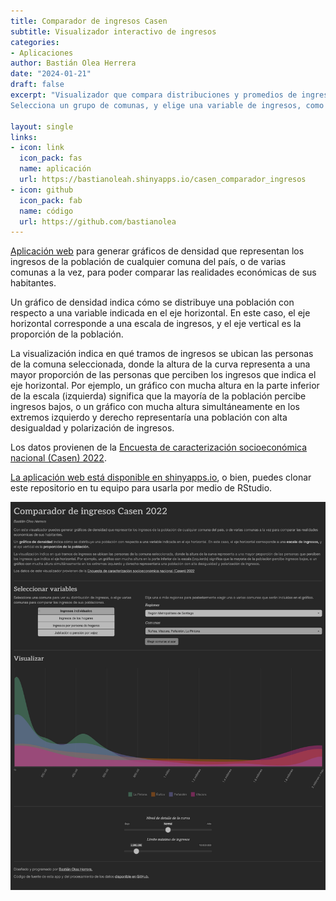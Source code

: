 ```yaml
---
title: Comparador de ingresos Casen
subtitle: Visualizador interactivo de ingresos
categories:
- Aplicaciones
author: Bastián Olea Herrera
date: "2024-01-21"
draft: false
excerpt: "Visualizador que compara distribuciones y promedios de ingresos entre las comunas de Chile, para observar las diferencias en las realidades socioeconómicas del país.
Selecciona un grupo de comunas, y elige una variable de ingresos, como ingresos individuales, ingresos por hogar, ingresos per cápita o montos de pensiones/jubilación, para obtener un gráfico de densidad que describe y compara las poblaciones de las comunas, y un gráfico de dispersión que ubica los ingresos de las comunas seleccionadas en comparación a todas las demás comunas del país."

layout: single
links:
- icon: link
  icon_pack: fas
  name: aplicación
  url: https://bastianoleah.shinyapps.io/casen_comparador_ingresos
- icon: github
  icon_pack: fab
  name: código
  url: https://github.com/bastianolea
---
```


[Aplicación web](https://bastianoleah.shinyapps.io/casen_comparador_ingresos) para generar gráficos de densidad que representan los ingresos de la población de cualquier comuna del país, o de varias comunas a la vez, para poder comparar las realidades económicas de sus habitantes.

Un gráfico de densidad indica cómo se distribuye una población con respecto a una variable indicada en el eje horizontal. En este caso, el eje horizontal corresponde a una escala de ingresos, y el eje vertical es la proporción de la población.

La visualización indica en qué tramos de ingresos se ubican las personas de la comuna seleccionada, donde la altura de la curva representa a una mayor proporción de las personas que perciben los ingresos que indica el eje horizontal. Por ejemplo, un gráfico con mucha altura en la parte inferior de la escala (izquierda) significa que la mayoría de la población percibe ingresos bajos, o un gráfico con mucha altura simultáneamente en los extremos izquierdo y derecho representaría una población con alta desigualdad y polarización de ingresos.

Los datos provienen de la [Encuesta de caracterización socioeconómica nacional (Casen) 2022](https://observatorio.ministeriodesarrollosocial.gob.cl/encuesta-casen-2022).

[La aplicación web está disponible en shinyapps.io](https://bastianoleah.shinyapps.io/casen_comparador_ingresos), o bien, puedes clonar este repositorio en tu equipo para usarla por medio de RStudio.

![Comparador de ingresos Casen](comparador_ingresos_casen.jpg)
